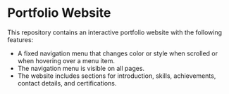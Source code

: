 
# Portfolio Website

This repository contains an interactive portfolio website with the following features:
- A fixed navigation menu that changes color or style when scrolled or when hovering over a menu item.
- The navigation menu is visible on all pages.
- The website includes sections for introduction, skills, achievements, contact details, and certifications.






